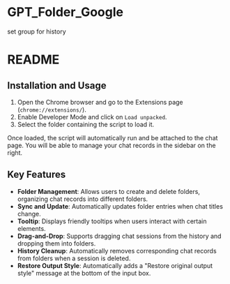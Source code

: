 # GPT_Folder_Google
set group for history

# README

## Installation and Usage

1. Open the Chrome browser and go to the Extensions page (`chrome://extensions/`).
2. Enable Developer Mode and click on `Load unpacked`.
3. Select the folder containing the script to load it.

Once loaded, the script will automatically run and be attached to the chat page. You will be able to manage your chat records in the sidebar on the right.

## Key Features

- **Folder Management**: Allows users to create and delete folders, organizing chat records into different folders.
- **Sync and Update**: Automatically updates folder entries when chat titles change.
- **Tooltip**: Displays friendly tooltips when users interact with certain elements.
- **Drag-and-Drop**: Supports dragging chat sessions from the history and dropping them into folders.
- **History Cleanup**: Automatically removes corresponding chat records from folders when a session is deleted.
- **Restore Output Style**: Automatically adds a "Restore original output style" message at the bottom of the input box.

